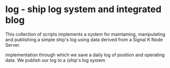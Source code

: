 # log - ship log system and integrated blog
This collection of scripts implements a system for maintaining, manipulating and publishing a simple ship's log using data derived from a Signal K Node Server.

implementation through which we save a daily log of position and operating data. We publish our log to a (ship's log system
